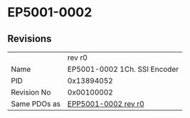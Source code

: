 # EP5001-0002

## Revisions
<table>
<tr>
<td></td>
<td>rev r0</td>
</tr>
<tr>
<td>Name</td>
<td>EP5001-0002 1Ch. SSI Encoder</td>
</tr>
<tr>
<td>PID</td>
<td>0x13894052</td>
</tr>
<tr>
<td>Revision No</td>
<td>0x00100002</td>
</tr>
<tr>
<td>Same PDOs as</td>
<td><a href="EPP5001-0002.md">EPP5001-0002 rev r0</a></td>
</tr>
</table>
